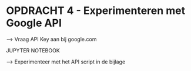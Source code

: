 # OPDRACHT 4 - Experimenteren met Google API

--> Vraag API Key aan bij google.com 

JUPYTER NOTEBOOK

--> Experimenteer met het API script in de bijlage
